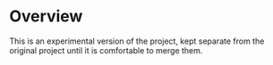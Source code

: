 # Overview

This is an experimental version of the project, kept separate from the original project until it is comfortable to merge them. 

